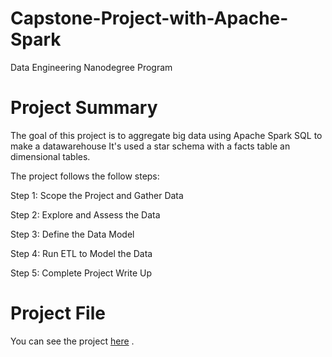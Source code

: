 # Capstone-Project-with-Apache-Spark
Data Engineering Nanodegree Program

# Project Summary
The goal of this project is to aggregate big data using Apache Spark SQL to make a datawarehouse It's used a star schema with a facts table an dimensional tables.

The project follows the follow steps:

Step 1: Scope the Project and Gather Data

Step 2: Explore and Assess the Data

Step 3: Define the Data Model

Step 4: Run ETL to Model the Data

Step 5: Complete Project Write Up

# Project File
You can see the project <a href="https://github.com/RashaAlamoud/Capstone-Project-with-Apache-Spark-/blob/main/Capstone%20Project%20Template.ipynb">here</a> .


